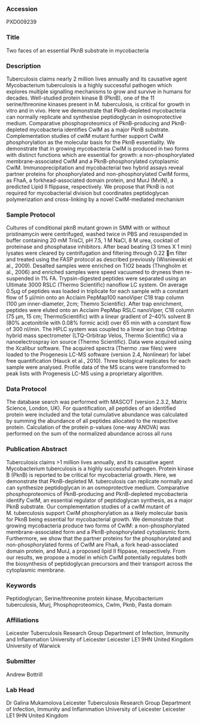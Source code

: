 ### Accession
PXD009239

### Title
Two faces of an essential PknB substrate in mycobacteria

### Description
Tuberculosis claims nearly 2 million lives annually and its causative agent Mycobacterium tuberculosis is a highly successful pathogen which explores multiple signalling mechanisms to grow and survive in humans for decades. Well-studied protein kinase B (PknB), one of the 11 serine/threonine kinases present in M. tuberculosis, is critical for growth in vitro and in vivo. Here we demonstrate that PknB-depleted mycobacteria can normally replicate and synthesise peptidoglycan in osmoprotective medium. Comparative phosphoproteomics of PknB-producing and PknB-depleted mycobacteria identifies CwlM as a major PknB substrate. Complementation studies of cwlM mutant further support CwlM phosphorylation as the molecular basis for the PknB essentiality. We demonstrate that in growing mycobacteria CwlM is produced in two forms with distinct functions which are essential for growth: a non-phosphorylated membrane-associated CwlM and a PknB-phosphorylated cytoplasmic CwlM. Immunoprecipitation and mycobacterial two hybrid assays reveal partner proteins for phosphorylated and non-phosphorylated CwlM forms, as FhaA, a forkhead-associated domain protein, and MurJ (MviN), a predicted Lipid II flippase, respectively. We propose that PknB is not required for mycobacterial division but coordinates peptidoglycan polymerization and cross-linking by a novel CwlM-mediated mechanism

### Sample Protocol
Cultures of conditional pknB mutant grown in SMM with or without pristinamycin were centrifuged, washed twice in PBS and resuspended in buffer containing 20 mM TrisCl, pH 7.5, 1 M NaCl, 8 M urea, cocktail of proteinase and phosphatase inhibitors.  After bead beating (3 times X 1 min) lysates were cleared by centrifugation and filtering through 0.22 m filter and treated using the FASP protocol as described previously (Wisniewski et al., 2009). Desalted samples were enriched on TiO2 beads (Thingholm et al., 2006) and enriched samples were speed vacuumed to dryness then re-suspended in 1% FA. Trypsin-digested peptides were separated using an Ultimate 3000 RSLC (Thermo Scientific) nanoflow LC system. On average 0.5µg of peptides was loaded in triplicate for each sample with a constant flow of 5 µl/min onto an Acclaim PepMap100 nanoViper C18 trap column (100 µm inner-diameter, 2cm; Themro Scientific). After trap enrichment, peptides were eluted onto an Acclaim PepMap RSLC nanoViper, C18 column (75 µm, 15 cm; ThermoScientific) with a linear gradient of 2–40% solvent B (80% acetonitrile with 0.08% formic acid) over 65 min with a constant flow of 300 nl/min. The HPLC system was coupled to a linear ion trap Orbitrap hybrid mass spectrometer (LTQ-Orbitrap Velos, Thermo Scientific) via a nanoelectrospray ion source (Thermo Scientific). Data were acquired using the Xcalibur software. The acquired spectra (Thermo .raw files) were loaded to the Progenesis LC-MS software (version 2.4, Nonlinear) for label free quantification (Hauck et al., 2010). Three biological replicates for each sample were analysed. Profile data of the MS scans were transformed to peak lists with Progenesis LC-MS using a proprietary algorithm.

### Data Protocol
The database search was performed with MASCOT (version 2.3.2, Matrix Science, London, UK). For quantification, all peptides of an identified protein were included and the total cumulative abundance was calculated by summing the abundance of all peptides allocated to the respective protein. Calculation of the protein p-values (one-way ANOVA) was performed on the sum of the normalized abundance across all runs

### Publication Abstract
Tuberculosis claims &gt;1 million lives annually, and its&#xa0;causative agent Mycobacterium tuberculosis is&#xa0;a&#xa0;highly successful pathogen. Protein kinase B (PknB)&#xa0;is reported to be critical for mycobacterial growth.&#xa0;Here, we demonstrate that PknB-depleted M.&#xa0;tuberculosis can replicate normally and can synthesize peptidoglycan in an osmoprotective medium. Comparative phosphoproteomics of PknB-producing and PknB-depleted mycobacteria identify CwlM, an essential regulator of peptidoglycan synthesis, as a major PknB substrate. Our complementation studies of a cwlM mutant of M.&#xa0;tuberculosis support CwlM phosphorylation as a likely molecular basis for PknB being essential for mycobacterial growth. We demonstrate that growing mycobacteria produce two forms of CwlM: a non-phosphorylated membrane-associated form and a PknB-phosphorylated cytoplasmic form. Furthermore, we show that the partner proteins for the phosphorylated and non-phosphorylated forms of CwlM are FhaA, a fork head-associated domain protein, and MurJ, a proposed lipid II flippase, respectively. From our results, we propose a model in which CwlM potentially regulates both the biosynthesis of peptidoglycan precursors and their transport across the cytoplasmic membrane.

### Keywords
Peptidoglycan, Serine/threonine protein kinase, Mycobacterium tuberculosis, Murj, Phosphoproteomics, Cwlm, Pknb, Pasta domain

### Affiliations
Leicester Tuberculosis Research Group Department of Infection, Immunity and Inflammation University of Leicester Leicester LE1 9HN United Kingdom
University of Warwick

### Submitter
Andrew Bottrill

### Lab Head
Dr Galina Mukamolova
Leicester Tuberculosis Research Group Department of Infection, Immunity and Inflammation University of Leicester Leicester LE1 9HN United Kingdom


